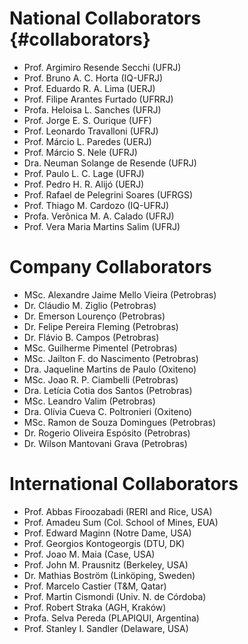 National Collaborators  {#collaborators}
===============================================

* Prof. Argimiro Resende Secchi (UFRJ)
* Prof. Bruno A. C. Horta (IQ-UFRJ)
* Prof. Eduardo R. A. Lima (UERJ)
* Prof. Filipe Arantes Furtado (UFRRJ)
* Profa. Heloisa L. Sanches (UFRJ)
* Prof. Jorge E. S. Ourique (UFF)
* Prof. Leonardo Travalloni (UFRJ)
* Prof. Márcio L. Paredes (UERJ) 
* Prof. Márcio S. Nele (UFRJ) 
* Dra. Neuman Solange de Resende (UFRJ)
* Prof. Paulo L. C. Lage (UFRJ)
* Prof. Pedro H. R. Alijó (UERJ)
* Prof. Rafael de Pelegrini Soares (UFRGS)
* Prof. Thiago M. Cardozo (IQ-UFRJ)
* Profa. Verônica M. A. Calado (UFRJ)
* Prof. Vera Maria Martins Salim (UFRJ)


Company Collaborators
===============================================

* MSc. Alexandre Jaime Mello Vieira (Petrobras)
* Dr. Cláudio M. Ziglio (Petrobras)
* Dr. Emerson Lourenço (Petrobras)
* Dr. Felipe Pereira Fleming (Petrobras)
* Dr. Flávio B. Campos (Petrobras)
* MSc. Guilherme Pimentel (Petrobras)
* MSc. Jailton F. do Nascimento (Petrobras)
* Dra. Jaqueline Martins de Paulo (Oxiteno)
* MSc. Joao R. P. Ciambelli (Petrobras)
* Dra. Letícia Cotia dos Santos (Petrobras)
* MSc. Leandro Valim (Petrobras)
* Dra. Olívia Cueva C. Poltronieri (Oxiteno)
* MSc. Ramon de Souza Domingues (Petrobras)
* Dr. Rogerio Oliveira Espósito (Petrobras)
* Dr. Wilson Mantovani Grava (Petrobras)


International Collaborators
===============================================

* Prof. Abbas Firoozabadi (RERI and Rice, USA)
* Prof. Amadeu Sum (Col. School of Mines, EUA)
* Prof. Edward Maginn (Notre Dame, USA)
* Prof. Georgios Kontogeorgis (DTU, DK)
* Prof. Joao M. Maia (Case, USA)
* Prof. John M. Prausnitz (Berkeley, USA)
* Dr. Mathias Boström (Linköping, Sweden)
* Prof. Marcelo Castier (T&M, Qatar)
* Prof. Martin Cismondi (Univ. N. de Córdoba)
* Prof. Robert Straka (AGH, Kraków)
* Profa. Selva Pereda (PLAPIQUI, Argentina)
* Prof. Stanley I. Sandler (Delaware, USA)


